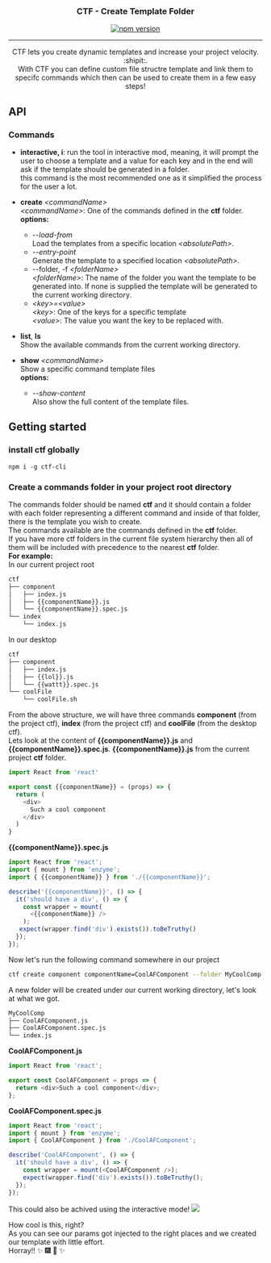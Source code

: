 <h3 align="center">CTF - Create Template Folder</h3>

<div align="center">

[![npm version](https://badge.fury.io/js/ctf-cli.svg)](https://badge.fury.io/js/ctf-cli)

</div>

---

<p align="center"> 
  CTF lets you create dynamic templates and increase your project velocity. :shipit:.        <br/>
  With CTF you can define custom file structre template and link them to specifc commands which then can be used to create them in a few easy steps!
  <br> 
</p>

## API

### Commands

- **interactive, i**: run the tool in interactive mod, meaning, it will prompt the user to choose a template and a value for each key and in the end will ask if the template should be generated in a folder.  
  this command is the most recommended one as it simplified the process for the user a lot.

- **create** _\<commandName>_  
   _\<commandName>_: One of the commands defined in the **ctf** folder. <br/>**options:**
  - _--load-from_  
    Load the templates from a specific location _\<absolutePath>_.
  - _--entry-point_  
    Generate the template to a specified location _\<absolutePath>_.
  - --folder, -f _\<folderName>_  
    _\<folderName>_: The name of the folder you want the template to be generated into. If none is supplied the template will be generated to the current working directory.
  - _\<key>=\<value>_  
    _\<key>_: One of the keys for a specific template  
    _\<value>_: The value you want the key to be replaced with.
- **list**, **ls**  
  Show the available commands from the current working directory.
- **show** _\<commandName>_  
  Show a specific command template files  
  **options:**
  - _--show-content_  
    Also show the full content of the template files.

## Getting started

### install ctf globally

```npm
npm i -g ctf-cli
```

### Create a commands folder in your project root directory

The commands folder should be named **ctf** and it should contain a folder with each folder representing a different command and inside of that folder, there is the template you wish to create.  
The commands available are the commands defined in the **ctf** folder.  
If you have more ctf folders in the current file system hierarchy then all of them will be included with precedence to the nearest **ctf** folder.  
**For example:**  
In our current project root

```bash
ctf
├── component
│   ├── index.js
│   ├── {{componentName}}.js
│   └── {{componentName}}.spec.js
└── index
    └── index.js
```

In our desktop

```bash
ctf
├── component
│   ├── index.js
│   ├── {{lol}}.js
│   └── {{wattt}}.spec.js
└── coolFile
    └── coolFile.sh
```

From the above structure, we will have three commands **component** (from the project ctf), **index** (from the project ctf) and **coolFile** (from the desktop ctf).  
Lets look at the content of **{{componentName}}.js** and **{{componentName}}.spec.js**.
**{{componentName}}.js** from the current project **ctf** folder.

```javascript
import React from 'react'

export const {{componentName}} = (props) => {
  return (
    <div>
      Such a cool component
    </div>
  )
}
```

**{{componentName}}.spec.js**

```javascript
import React from 'react';
import { mount } from 'enzyme';
import { {{componentName}} } from './{{componentName}}';

describe('{{componentName}}', () => {
  it('should have a div', () => {
    const wrapper = mount(
      <{{componentName}} />
    );
   expect(wrapper.find('div').exists()).toBeTruthy()
  });
});
```

Now let's run the following command somewhere in our project

```bash
ctf create component componentName=CoolAFComponent --folder MyCoolComp
```

A new folder will be created under our current working directory, let's look at what we got.

```bash
MyCoolComp
├── CoolAFComponent.js
├── CoolAFComponent.spec.js
└── index.js
```

**CoolAFComponent.js**

```javascript
import React from 'react';

export const CoolAFComponent = props => {
  return <div>Such a cool component</div>;
};
```

**CoolAFComponent.spec.js**

```javascript
import React from 'react';
import { mount } from 'enzyme';
import { CoolAFComponent } from './CoolAFComponent';

describe('CoolAFComponent', () => {
  it('should have a div', () => {
    const wrapper = mount(<CoolAFComponent />);
    expect(wrapper.find('div').exists()).toBeTruthy();
  });
});
```

This could also be achived using the interactive mode! 
![](ctf-comp.gif)

How cool is this, right?  
As you can see our params got injected to the right places and we created our template with little effort.  
Horray!! :sparkles: :fireworks: :sparkler: :sparkles:
